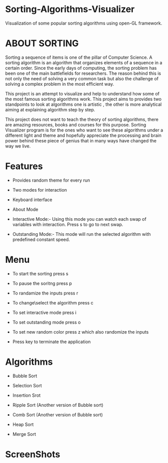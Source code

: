 # Sorting-Algorithms-Visualizer
Visualization of some popular sorting algorithms using open-GL framework.
# ABOUT SORTING
Sorting a sequence of items is one of the pillar of Computer Science. A sorting algorithm is an algorithm that organizes elements of a sequence in a certain order. Since the early days of computing, the sorting problem has been one of the main battlefields for researchers. The reason behind this is not only the need of solving a very common task but also the challenge of solving a complex problem in the most efficient way.

This project is an attempt to visualize and help to understand how some of the most famous sorting algorithms work. This project aims to provides two standpoints to look at algorithms one is artistic , the other is more analytical aiming at explaining algorithm step by step.

This project does not want to teach the theory of sorting algorithms, there are amazing resources, books and courses for this purpose. Sorting Visualizer program is for the ones who want to see these algorithms under a different light and theme and hopefully appreciate the processing and brain power behind these piece of genius that in many ways have changed the way we live.

# Features
* Provides random theme for every run

* Two modes for interaction

* Keyboard interface

* About Mode

* Interactive Mode:- Using this mode you can watch each swap of variables with interaction. Press s to go to next swap.

* Outstanding Mode:- This mode will run the selected algorithm with predefined constant speed.

# Menu
* To start the sorting press s

* To pause the soritng press p

* To randamize the inputs press r
* To change\select the algorithm press c

* To set interactive mode press i

* To set outstanding mode press o

* To set new random color press z which also randomize the inputs

* Press <ESC> key to terminate the application
  
# Algorithms
* Bubble Sort

* Selection Sort

* Insertion Srot

* Ripple Sort (Another version of Bubble sort)

* Comb Sort (Another version of Bubble sort)
  
* Heap Sort

* Merge Sort

# ScreenShots
 

